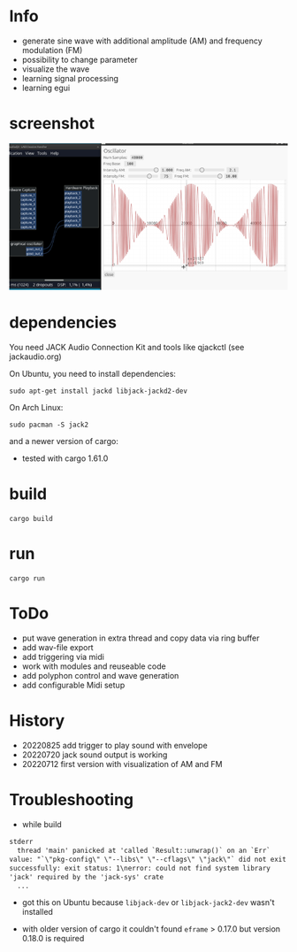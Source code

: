 # Info
- generate sine wave with additional amplitude (AM) and frequency modulation (FM)
- possibility to change parameter
- visualize the wave
- learning signal processing 
- learning egui 

# screenshot
![Screenshot](docs/images/screenshot.png "Screenshot of Oscillator GUI")

# dependencies
You need JACK Audio Connection Kit and tools like qjackctl (see jackaudio.org)

On Ubuntu, you need to install dependencies:
```
sudo apt-get install jackd libjack-jackd2-dev
```

On Arch Linux:
```
sudo pacman -S jack2
```
and a newer version of cargo:
* tested with cargo 1.61.0 

# build
```
cargo build
```

# run
```
cargo run
```

# ToDo 
- put wave generation in extra thread and copy data via ring buffer
- add wav-file export
- add triggering via midi
- work with modules and reuseable code
- add polyphon control and wave generation
- add configurable Midi setup

# History
- 20220825 add trigger to play sound with envelope
- 20220720 jack sound output is working
- 20220712 first version with visualization of AM and FM 

# Troubleshooting
* while build
```
stderr
  thread 'main' panicked at 'called `Result::unwrap()` on an `Err` value: "`\"pkg-config\" \"--libs\" \"--cflags\" \"jack\"` did not exit successfully: exit status: 1\nerror: could not find system library 'jack' required by the 'jack-sys' crate
  ...
  ```
  * got this on Ubuntu because `libjack-dev` or `libjack-jack2-dev` wasn't installed
  
  * with older version of cargo it couldn't found `eframe` > 0.17.0 but version 0.18.0 is required
